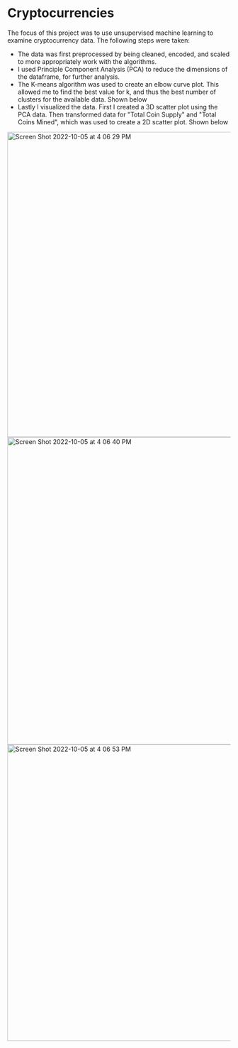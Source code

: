 # Cryptocurrencies

The focus of this project was to use unsupervised machine learning to examine cryptocurrency data. The following steps were taken:

* The data was first preprocessed by being cleaned, encoded, and scaled to more appropriately work with the algorithms.
* I used Principle Component Analysis (PCA) to reduce the dimensions of the dataframe, for further analysis.
* The K-means algorithm was used to create an elbow curve plot. This allowed me to find the best value for k, and thus the best number of clusters for the available data. Shown below
* Lastly I visualized the data. First I created a 3D scatter plot using the PCA data. Then transformed data for "Total Coin Supply" and "Total Coins Mined", which was used to create a 2D scatter plot. Shown below
<img width="687" alt="Screen Shot 2022-10-05 at 4 06 29 PM" src="https://user-images.githubusercontent.com/106006911/194164012-fc7efb0a-b118-4bf7-8474-577a04be4dd7.png">
<img width="692" alt="Screen Shot 2022-10-05 at 4 06 40 PM" src="https://user-images.githubusercontent.com/106006911/194164038-5a8d2506-9261-442c-b647-8984d94c6177.png">
<img width="668" alt="Screen Shot 2022-10-05 at 4 06 53 PM" src="https://user-images.githubusercontent.com/106006911/194164104-042887ef-1ce2-47e0-bb15-60db4a234bfa.png">
